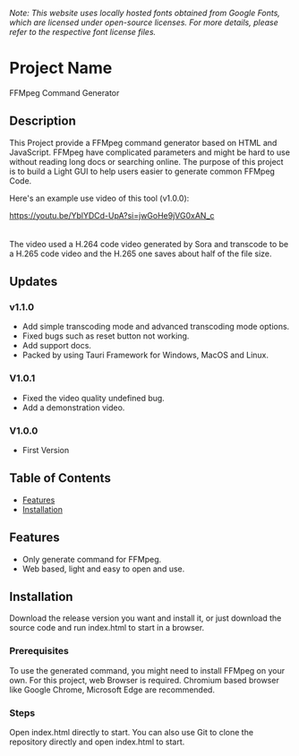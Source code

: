 *Note: This website uses locally hosted fonts obtained from Google Fonts, which are licensed under open-source licenses. For more details, please refer to the respective font license files.*

# Project Name
FFMpeg Command Generator

## Description
This Project provide a FFMpeg command generator based on HTML and JavaScript.
FFMpeg have complicated parameters and might be hard to use without reading long docs or searching online.
The purpose of this project is to build a Light GUI to help users easier to generate common FFMpeg Code.

Here's an example use video of this tool (v1.0.0):

https://youtu.be/YblYDCd-UpA?si=jwGoHe9jVG0xAN_c  
<br>  
The video used a H.264 code video generated by Sora and transcode to be a H.265 code video and the H.265 one saves about half of the file size.


## Updates
### v1.1.0
- Add simple transcoding mode and advanced transcoding mode options.
- Fixed bugs such as reset button not working.
- Add support docs.
- Packed by using Tauri Framework for Windows, MacOS and Linux.

### V1.0.1
- Fixed the video quality undefined bug.
- Add a demonstration video.

### V1.0.0
- First Version

## Table of Contents
- [Features](#features)
- [Installation](#installation)

## Features
- Only generate command for FFMpeg.
- Web based, light and easy to open and use.

## Installation
Download the release version you want and install it, or just download the source code and run index.html to start in a browser.

### Prerequisites
To use the generated command, you might need to install FFMpeg on your own.
For this project, web Browser is required.
Chromium based browser like Google Chrome, Microsoft Edge are recommended.

### Steps
Open index.html directly to start.
You can also use Git to clone the repository directly and open index.html to start.
